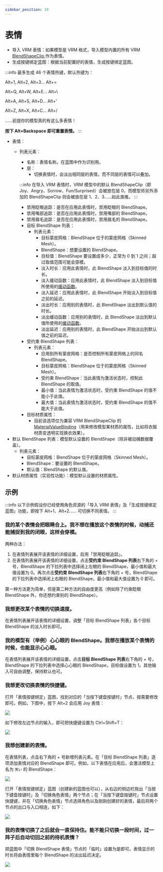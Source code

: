 ```yaml
---
sidebar_position: 10
---
```



# 表情

* 导入 VRM 表情：如果模型是 VRM 格式，导入模型内置的所有 VRM [BlendShapeClip ](https://vrm.dev/en/univrm/blendshape/univrm\_blendshape.html)作为表情。
* 生成按键绑定蓝图：根据当前配置好的表情，生成按键绑定蓝图。

:::info
最多生成 46 个表情热键，默认热键为：

Alt+1, Alt+2, Alt+3... Alt+=

Alt+Q, Alt+W, Alt+E... Alt+\\

Alt+A, Alt+S, Alt+D... Alt+'

Alt+Z, Alt+X, Alt+C... Alt+/

……前提你的模型真的有这么多表情！

**按下 Alt+Backspace 即可重置表情。**
:::

* 表情：
  *   列表元素：

      * 名称：表情名称。在蓝图中作为识别用。
      * 层：
        * 切换表情时，会淡出相同层的表情，而不同层的表情可以叠加。

      :::info
      在导入 VRM 表情时，VRM 模型中的默认 BlendShapeClip（即 Joy、Angry、Sorrow、Fun/Surprised）会被放在层 0，而模型师另外添加的 BlendShapeClip 则会被放在层 1、2、3……如此类推。
      :::

      * 禁用眨眼追踪：是否在应用此表情时，禁用眨眼的 BlendShape。
      * 禁用嘴部追踪：是否在应用此表情时，禁用嘴部的 BlendShape。
      * 禁用眉毛追踪：是否在应用此表情时，禁用眉毛的 BlendShape。
      * 目标 BlendShape 列表：
        * 列表元素：
          * 目标蒙皮网格：BlendShape 位于的蒙皮网格（Skinned Mesh）。
          * BlendShape：想要设置的 BlendShape。
          * 目标值：BlendShape 要设置成多少，正常为 0 到 1 之间；超过取值范围可能会穿模。
          * 淡入时长：应用此表情时，此 BlendShape 淡入到目标值的时长。
          * 淡入缓动函数：应用此表情时，此 BlendShape 淡入到目标值所使用的[缓动函数](https://easings.net/cn)。
          * 淡入延迟：应用此表情时，此 BlendShape 开始淡入到目标值之前的延迟。
          * 淡出时长：应用别的表情时，此 BlendShape 淡出到默认值的时长。
          * 淡出缓动函数：应用别的表情时，此 BlendShape 淡出到默认值所使用的[缓动函数](https://easings.net/cn)。
          * 淡出延迟：应用别的表情时，此 BlendShape 开始淡出到默认值之前的延迟。
      * 受约束 BlendShape 列表：
        * 列表元素：
          * 应用到所有蒙皮网格：是否控制所有蒙皮网格上的同名 BlendShape。
          * 目标蒙皮网格：BlendShape 位于的蒙皮网格（Skinned Mesh）。
          * 受约束 BlendShape：当此表情为激活状态时，控制此 BlendShape 的取值。
          * 最小值：当此表情为激活状态时，受约束 BlendShape 的值不能小于此值。
          * 最大值：当此表情为激活状态时，受约束 BlendShape 的值不能大于此值。
      * 目标材质属性：
        * 目前该选项仅为兼容 VRM BlendShapeClip 的 [MaterialValueBinding](https://vrm.dev/en/univrm/blendshape/univrm\_blendshape.html#id3)（用来修改模型某材质的属性，比如将衣服材质变透明实现换衣效果）。
* 默认 BlendShape 列表：模型默认设置的 BlendShape（除非被动捕数据覆盖）。
  * 列表元素：
    * 目标蒙皮网格：BlendShape 位于的蒙皮网格（Skinned Mesh）。
    * BlendShape：要设置的 BlendShape。
    * 默认值：BlendShape 的默认值。
* 默认材质属性（实验性功能）：模型默认设置的材质属性。

## 示例

:::info
以下示例假设你已经使用角色资源的「导入 VRM 表情」及「生成按键绑定蓝图」功能，即按下 Alt+1、Alt+2…… 可切换不同表情。
:::

### 我的某个表情会把眼睛合上。我不想在播放这个表情的时候，动捕还能捕捉到我的闭眼，这样会穿模。

两种办法：

1. 在表情列表展开该表情的详细设置，启用「禁用眨眼追踪」。
2. 在表情列表展开该表情的详细设置，点击**受约束 BlendShape 列表**右下角的 + 号，BlendShape 的下拉列表中选择闭上左眼的 BlendShape，最小值和最大值设置为 0。再次点击**受约束 BlendShape 列表**右下角的 + 号，BlendShape 的下拉列表中选择闭上右眼的 BlendShape，最小值和最大值设置为 0 即可。

第一种方法更为简单，但是第二种方法的自由度更高（例如除了约束眨眼 BlendShape 外，你还想约束别的 BlendShape）。

### 我想更改某个表情的切换速度。

在表情列表展开该表情的详细设置，调整「目标 BlendShape 列表」各个目标 BlendShape 的淡入时长即可。

### 我的模型有（举例）心心眼的 BlendShape。我想在播放某个表情的时候，也能显示心心眼。

在表情列表展开该表情的详细设置，点击**目标 BlendShape 列表**右下角的 + 号，BlendShape 的下拉列表中选择心心眼的 BlendShape，目标值设置为 1。其他输入可自由调整，保持默认也可。

### 我想更改切换表情的快捷键。

打开「表情按键绑定」蓝图，找到对应的「当按下键盘按键时」节点，按需要修改即可。例如，下图中，按下 Alt+2 会应用 Joy 表情：

![](/doc-img/zh-expression-1.webp)

如下修改左边节点的输入，即可把快捷键设置为 Ctrl+Shift+T：

![](/doc-img/zh-expression-2.webp)

### 我想创建新的表情。

在表情列表，点击右下角的 + 号新增列表元素。在「目标 BlendShape 列表」逐项添加表情对应的 BlendShape 即可。例如，以下表情在应用后，会激活模型上名为 `笑い` 的 BlendShape：

![](/doc-img/zh-expression-3.webp)

打开「表情按键绑定」蓝图（创建新的蓝图也可以），从右边的侧边栏拖出「当按下键盘按键时」及「切换角色表情」两个节点；在「当按下键盘按键时」节点设置快捷键，并在「切换角色表情」节点选择角色以及刚刚创建好的表情，最后将两个节点的出口与入口相连，如下：

![](/doc-img/zh-expression-4.webp)

### 我的表情切换了之后就会一直保持住。能不能只切换一段时间，过一阵子后自动切回之前的待机表情？

把蓝图中「切换 BlendShape 表情」节点的「临时」设置为是即可。表情显示的时长将由表情里每个 BlendShape 的淡出延迟决定。

![](/doc-img/zh-expression-5.webp)
